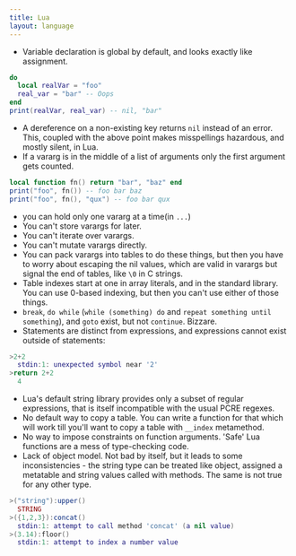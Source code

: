 ```yaml
---
title: Lua
layout: language
---
```

* Variable declaration is global by default, and looks exactly like assignment.

```lua
do
  local realVar = "foo"
  real_var = "bar" -- Oops
end
print(realVar, real_var) -- nil, "bar"
```

* A dereference on a non-existing key returns `nil` instead of an error. This, coupled with the above point makes misspellings hazardous, and mostly silent, in Lua.
* If a vararg is in the middle of a list of arguments only the first argument gets counted.

```lua
local function fn() return "bar", "baz" end
print("foo", fn()) -- foo bar baz
print("foo", fn(), "qux") -- foo bar qux
```

* you can hold only one vararg at a time(in `...`)
* You can't store varargs for later.
* You can't iterate over varargs.
* You can't mutate varargs directly.
* You can pack varargs into tables to do these things, but then you have to worry about escaping the nil values,
which are valid in varargs but signal the end of tables, like `\0` in C strings.
* Table indexes start at one in array literals, and in the standard library.
You can use 0-based indexing, but then you can't use either of those things.
* `break`, `do while` (`while (something) do` and  `repeat something until something`), and `goto` exist, but not `continue`. Bizzare.
* Statements are distinct from expressions, and expressions cannot exist outside of statements:

```lua
>2+2
  stdin:1: unexpected symbol near '2'
>return 2+2
  4
```

* Lua's default string library provides only a subset of regular expressions, that is itself incompatible with the usual PCRE regexes.
* No default way to copy a table. You can write a function for that which will work till you'll want to copy a table with `__index` metamethod.
* No way to impose constraints on function arguments. 'Safe' Lua functions are a mess of type-checking code.
* Lack of object model. Not bad by itself, but it leads to some inconsistencies - the string type can be treated like object,
assigned a metatable and string values called with methods. The same is not true for any other type.

```lua
>("string"):upper()
  STRING
>({1,2,3}):concat()
  stdin:1: attempt to call method 'concat' (a nil value)
>(3.14):floor()
  stdin:1: attempt to index a number value
```

